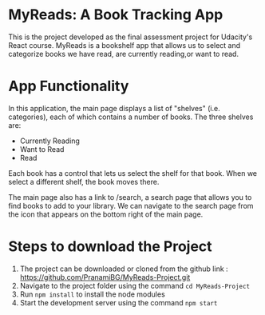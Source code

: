 # MyReads: A Book Tracking App
This is the project developed as the final assessment project for Udacity's React course. MyReads is a
bookshelf app that allows us to select and categorize books we have read, are currently reading,or want to read.

# App Functionality
In this application, the main page displays a list of "shelves" (i.e. categories), each of which contains a number of books. The three shelves are:

- Currently Reading
- Want to Read
- Read

Each book has a control that lets us select the shelf for that book. When we select a different shelf, the book moves there.

The main page also has a link to /search, a search page that allows you to find books to add to your library. We can navigate to the search page from the icon that appears on the bottom right of the main page.

# Steps to download the Project
1) The project can be downloaded or cloned from the github link : https://github.com/PranamiBG/MyReads-Project.git
2) Navigate to the project folder using the command `cd MyReads-Project`
3) Run `npm install` to install the node modules
3) Start the development server using the command `npm start`
